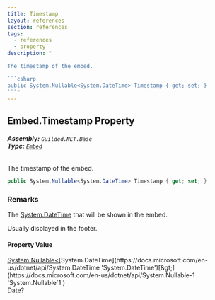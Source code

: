 ```yaml
---
title: Timestamp
layout: references
section: references
tags:
  - references
  - property
description: "

The timestamp of the embed.

```csharp
public System.Nullable<System.DateTime> Timestamp { get; set; }
```"
---
```


## Embed.Timestamp Property
###### **Assembly:** `Guilded.NET.Base`<br/>**Type:** [`Embed`](Embed 'Guilded.NET.Base.Embeds.Embed')

The timestamp of the embed.

```csharp
public System.Nullable<System.DateTime> Timestamp { get; set; }
```

### Remarks
  
The [System.DateTime](https://docs.microsoft.com/en-us/dotnet/api/System.DateTime 'System.DateTime') that will be shown in the embed.  
  
Usually displayed in the footer.

#### Property Value
[System.Nullable&lt;](https://docs.microsoft.com/en-us/dotnet/api/System.Nullable-1 'System.Nullable`1')[System.DateTime](https://docs.microsoft.com/en-us/dotnet/api/System.DateTime 'System.DateTime')[&gt;](https://docs.microsoft.com/en-us/dotnet/api/System.Nullable-1 'System.Nullable`1')  
Date?